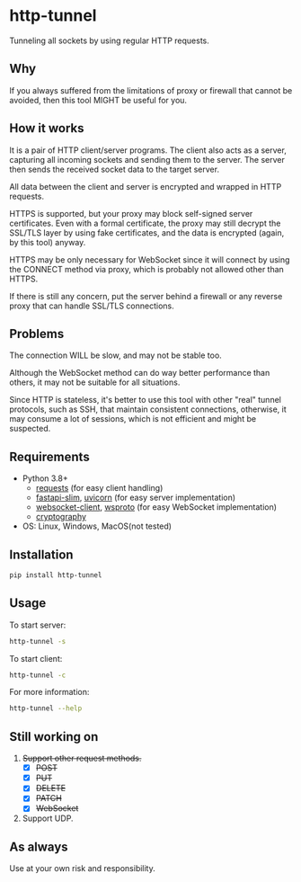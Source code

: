 # http-tunnel

Tunneling all sockets by using regular HTTP requests.

## Why

If you always suffered from the limitations of proxy or firewall that cannot be avoided,
then this tool MIGHT be useful for you.

## How it works

It is a pair of HTTP client/server programs.
The client also acts as a server, capturing all incoming sockets and sending them to the server.
The server then sends the received socket data to the target server.

All data between the client and server is encrypted and wrapped in HTTP requests.

HTTPS is supported, but your proxy may block self-signed server certificates.
Even with a formal certificate, the proxy may still decrypt the SSL/TLS layer by using fake certificates,
and the data is encrypted (again, by this tool) anyway.

HTTPS may be only necessary for WebSocket since it will connect by using the CONNECT method via proxy,
which is probably not allowed other than HTTPS.

If there is still any concern, put the server behind a firewall or any reverse proxy that can handle SSL/TLS connections.

## Problems

The connection WILL be slow, and may not be stable too.

Although the WebSocket method can do way better performance than others, it may not be suitable for all situations.

Since HTTP is stateless,
it's better to use this tool with other "real" tunnel protocols, such as SSH, that maintain consistent connections,
otherwise, it may consume a lot of sessions, which is not efficient and might be suspected.

## Requirements

- Python 3.8+
  - [requests](https://pypi.org/project/requests/) (for easy client handling)
  - [fastapi-slim](https://pypi.org/project/fastapi-slim/), [uvicorn](https://pypi.org/project/uvicorn/) (for easy server implementation)
  - [websocket-client](https://pypi.org/project/websocket-client/), [wsproto](https://pypi.org/project/wsproto/) (for easy WebSocket implementation)
  - [cryptography](https://pypi.org/project/cryptography/)
- OS: Linux, Windows, MacOS(not tested)

## Installation

```bash
pip install http-tunnel
```

## Usage

To start server:

```bash
http-tunnel -s
```

To start client:

```bash
http-tunnel -c
```

For more information:

```bash
http-tunnel --help
```

## Still working on

1. ~~Support other request methods.~~
   - [x] ~~POST~~
   - [x] ~~PUT~~
   - [x] ~~DELETE~~
   - [x] ~~PATCH~~
   - [x] ~~WebSocket~~
2. Support UDP.

## As always

Use at your own risk and responsibility.
